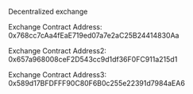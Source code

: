 Decentralized exchange

Exchange Contract Address:  0x768cc7cAa4fEaE719ed07a7e2aC25B24414830Aa

Exchange Contract Address2:  0x657a968008ceF2D543cc9d1df36F0FC911a215d1

Exchange Contract Address3:  0x589d17BFDFFF90C80F6B0c255e22391d7984aEA6